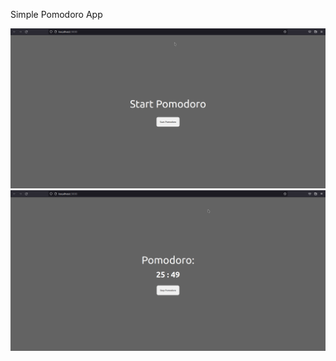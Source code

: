 Simple Pomodoro App


<img src="images/Screenshot_20210930_141815.png" width="700">
<img src="images/Screenshot_20210930_141911.png" width="700">
